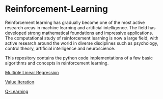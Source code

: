 # Reinforcement-Learning
Reinforcement learning has gradually become one of the most active research areas in machine learning and artificial intelligence. The field has developed strong mathematical foundations and impressive applications. The computational study of reinforcement learning is now a large field, with active research around the world in diverse disciplines such as psychology, control theory, artificial intelligence and neuroscience.

This repository contains the python code implementations of a few basic algorithms and concepts in reinforcement learning.

[Multiple Linear Regression](/MultipleLinearRegression)

[Value Iteration](/ValueIteration)

[Q-Learning](/Q-Learning)
